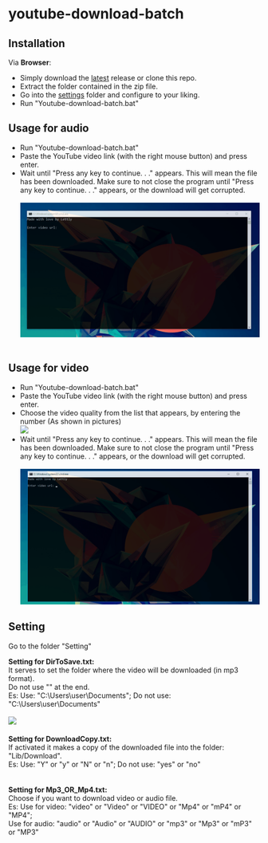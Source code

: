 # youtube-download-batch

## Installation

Via **Browser**: 
- Simply download the [latest](https://github.com/Lettly/youtube-download-batch/archive/master.zip) release or clone this repo.<br />
- Extract the folder contained in the zip file.<br />
- Go into the [settings](#setting) folder and configure to your liking.
- Run "Youtube-download-batch.bat"<br />

## Usage for audio
- Run "Youtube-download-batch.bat"<br />
- Paste the YouTube video link (with the right mouse button) and press enter.<br />
- Wait until "Press any key to continue. . ." appears. This will mean the file has been downloaded. Make sure to not close the program until "Press any key to continue. . ." appears, or the download will get corrupted.<br /><br />
![](https://raw.githubusercontent.com/Lettly/Wiki-file/master/youtube-download-batch/Yt-dl.gif) <br /><br />

## Usage for video
- Run "Youtube-download-batch.bat"<br />
- Paste the YouTube video link (with the right mouse button) and press enter.<br />
- Choose the video quality from the list that appears, by entering the number (As shown in pictures)<br />
![](http://image.prntscr.com/image/112a4fd9a9ed4421a91ef7033b9b52ed.png)<br />
- Wait until "Press any key to continue. . ." appears. This will mean the file has been downloaded. Make sure to not close the program until "Press any key to continue. . ." appears, or the download will get corrupted.<br /><br />
![](https://raw.githubusercontent.com/Lettly/Wiki-file/master/youtube-download-batch/Yt-dl-video.gif)


## Setting
Go to the folder "Setting"

 **Setting for DirToSave.txt:**<br />
It serves to set the folder where the video will be downloaded (in mp3 format).<br />
Do not use "\" at the end.<br />
Es: Use: "C:\Users\user\Documents"; Do not use: "C:\Users\user\Documents\"<br /><br />
![](http://image.prntscr.com/image/fe9f8845a5d94e2f87a828c4410ae19f.png)<br /><br />
**Setting for DownloadCopy.txt:**<br />
If activated it makes a copy of the downloaded file into the folder: "Lib/Download".<br />
Es: Use: "Y" or "y" or "N" or "n"; Do not use: "yes" or "no"<br /><br /><br />
**Setting for Mp3_OR_Mp4.txt:**<br />
Choose if you want to download video or audio file.<br />
Es: Use for video: "video" or "Video" or "VIDEO" or "Mp4" or "mP4" or "MP4";<br />
Use for audio: "audio" or "Audio" or "AUDIO" or "mp3" or "Mp3" or "mP3" or "MP3" <br />



